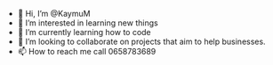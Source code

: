 - 👋 Hi, I’m @KaymuM
- 👀 I’m interested in learning new things
- 🌱 I’m currently learning how to code
- 💞️ I’m looking to collaborate on projects that aim to help businesses.
- 📫 How to reach me call 0658783689

<!---
KaymuM/KaymuM is a ✨ special ✨ repository because its `README.md` (this file) appears on your GitHub profile.
You can click the Preview link to take a look at your changes.
--->

